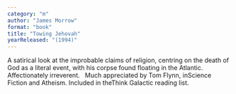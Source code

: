 ```yaml
---
category: "m"
author: "James Morrow"
format: "book"
title: "Towing Jehovah"
yearReleased: "(1994)"
---
```

A satirical look at the improbable claims of religion, centring on the death of God as a literal event, with his corpse found floating in the Atlantic. Affectionately irreverent.
 
Much appreciated by Tom Flynn, inScience Fiction and Atheism. Included in theThink Galactic reading list.
 